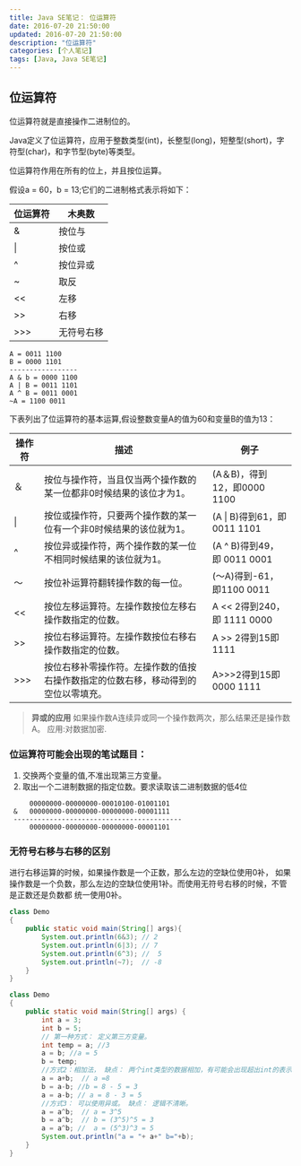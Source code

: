 ```yaml
---
title: Java SE笔记： 位运算符
date: 2016-07-20 21:50:00
updated: 2016-07-20 21:50:00
description: "位运算符"
categories: [个人笔记]
tags: [Java, Java SE笔记]
---
```


## 位运算符

位运算符就是直接操作二进制位的。

Java定义了位运算符，应用于整数类型(int)，长整型(long)，短整型(short)，字符型(char)，和字节型(byte)等类型。

位运算符作用在所有的位上，并且按位运算。

假设a = 60，b = 13;它们的二进制格式表示将如下：

|位运算符     |木奥数
|------------|-------
|&	         |按位与  
|&#124;	     |按位或  
|^	         |按位异或 
|~	         |取反   
|<<	         |左移   
|>>	         |右移   
|>>>	     |无符号右移

```
A = 0011 1100 
B = 0000 1101
-----------------
A & b = 0000 1100
A | B = 0011 1101
A ^ B = 0011 0001
~A = 1100 0011
```

下表列出了位运算符的基本运算,假设整数变量A的值为60和变量B的值为13：

|操作符	 |描述	                                                                |例子
|--------|----------------------------------------------------------------------|----------------------------
|＆	     |按位与操作符，当且仅当两个操作数的某一位都非0时候结果的该位才为1。	            |(A＆B)，得到12，即0000 1100
|&#124;	 |按位或操作符，只要两个操作数的某一位有一个非0时候结果的该位就为1。	            |(A &#124; B)得到61，即 0011 1101
|^	     |按位异或操作符，两个操作数的某一位不相同时候结果的该位就为1。	                |(A ^ B)得到49，即 0011 0001
|〜	     |按位补运算符翻转操作数的每一位。	                                        |(〜A)得到-61，即1100 0011
|<<	     |按位左移运算符。左操作数按位左移右操作数指定的位数。	                        |A << 2得到240，即 1111 0000
|>>	     |按位右移运算符。左操作数按位右移右操作数指定的位数。	                        |A >> 2得到15即 1111
|>>>	 |按位右移补零操作符。左操作数的值按右操作数指定的位数右移，移动得到的空位以零填充。	|A>>>2得到15即0000 1111

> **异或的应用**
> 如果操作数A连续异或同一个操作数两次，那么结果还是操作数A。 应用:对数据加密.

### 位运算符可能会出现的笔试题目：

1. 交换两个变量的值,不准出现第三方变量。
1. 取出一个二进制数据的指定位数。要求读取该二进制数据的低4位
```
     00000000-00000000-00010100-01001101
 &   00000000-00000000-00000000-00001111
 ------------------------------------------
     00000000-00000000-00000000-00001101
```

### 无符号右移与右移的区别
进行右移运算的时候，如果操作数是一个正数，那么左边的空缺位使用0补， 如果操作数是一个负数，那么左边的空缺位使用1补。而使用无符号右移的时候，不管是正数还是负数都 统一使用0补。
```java
class Demo
{
    public static void main(String[] args){
        System.out.println(6&3); // 2 
        System.out.println(6|3); // 7
        System.out.println(6^3); //  5
        System.out.println(~7);  // -8
    }
}
```
```java
class Demo 
{ 
    public static void main(String[] args) {
        int a = 3; 
        int b = 5; 
        // 第一种方式： 定义第三方变量。 
        int temp = a; //3 
        a = b; //a = 5 
        b = temp;
        //方式2：相加法， 缺点： 两个int类型的数据相加，有可能会出现超出int的表示范围。
        a = a+b;  // a =8
        b = a-b; //b = 8 - 5 = 3
        a = a-b; // a = 8 - 3 = 5
        //方式3： 可以使用异或。 缺点： 逻辑不清晰。
        a = a^b;  // a = 3^5
        b = a^b;  // b = (3^5)^5 = 3
        a = a^b; //  a = (5^3)^3 = 5 
        System.out.println("a = "+ a+" b="+b); 
    }
}
```